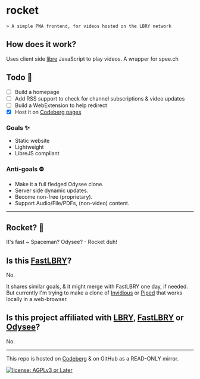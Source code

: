 # rocket

``` text
> A simple PWA frontend, for videos hosted on the LBRY network
```

## How does it work?

Uses client side [libre](https://polarhive.ml/blog/free-libre-software) JavaScript to play videos. A wrapper for spee.ch

## Todo 🔨

- [ ] Build a homepage
- [ ] Add RSS support to check for channel subscriptions & video updates
- [ ] Build a WebExtension to help redirect
- [x] Host it on [Codeberg pages](https://polarhive.ml/rocket/)

### Goals ✨

- Static website
- Lightweight
- LibreJS compliant

### Anti-goals ⛔

- Make it a full fledged Odysee clone.
- Server side dynamic updates.
- Become non-free (proprietary).
- Support Audio/File/PDFs, (non-video) content.

---

## Rocket? 🚀

It's fast ~ Spaceman? Odysee? - Rocket duh!

## Is this [FastLBRY](https://www.notabug.org/jyamihud/FastLBRY-terminal)?

No.

It shares similar goals, & it might merge with FastLBRY one day, if needed. But currently I'm trying to make a clone of [Invidious](https://github.com/iv-org/invidious) or [Piped](https://github.com/TeamPiped/Piped/) that works locally in a web-browser.

## Is this project affiliated with [LBRY](https://lbry.org), [FastLBRY](https://www.notabug.org/jyamihud/FastLBRY-terminal) or [Odysee](https://odysee.com)?

No.

---

This repo is hosted on [Codeberg](https://polarhive.ml/knowledge) & on GitHub as a READ-ONLY mirror.

[![license: AGPLv3 or Later](https://polarhive.ml/assets/badges/agpl-3.svg)](https://www.gnu.org/licenses/agpl-3.0.txt)
